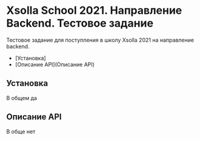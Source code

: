 # Xsolla School 2021. Направление Backend. Тестовое задание 
Тестовое задание для поступления в школу Xsolla 2021 на направление backend.

* [Установка]
* [Описание API](Описание API)
 
## Установка
В общем да

## Описание API
В обще нет
